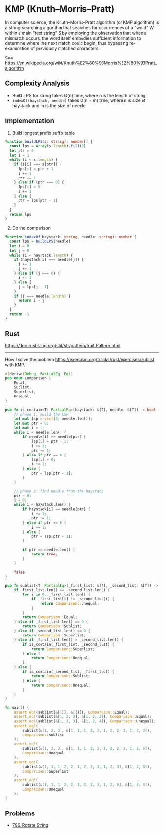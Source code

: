 # KMP (Knuth–Morris–Pratt)

In computer science, the Knuth–Morris–Pratt algorithm (or KMP algorithm) is a string-searching algorithm that searches for occurrences of a "word" W within a main "text string" S by employing the observation that when a mismatch occurs, the word itself embodies sufficient information to determine where the next match could begin, thus bypassing re-examination of previously matched characters.

See https://en.wikipedia.org/wiki/Knuth%E2%80%93Morris%E2%80%93Pratt_algorithm

## Complexity Analysis

- Build LPS for string takes O(n) time, where n is the length of string
- `indexOf(haystack, needle)` takes O(n + m) time, where n is size of haystack and m is the size of needle

## Implementation

1. Build longest prefix suffix table

```ts
function buildLPS(s: string): number[] {
  const lps = Array(s.length).fill(0)
  let ptr = 0
  let i = 1
  while (i < s.length) {
    if (s[i] === s[ptr]) {
      lps[i] = ptr + 1
      i += 1
      ptr += 1
    } else if (ptr === 0) {
      lps[i] = 0
      i += 1
    } else {
      ptr = lps[ptr - 1]
    }
  }
  return lps
}
```

2. Do the comparison

```ts
function indexOf(haystack: string, needle: string): number {
  const lps = buildLPS(needle)
  let i = 0
  let j = 0
  while (i < haystack.length) {
    if (haystack[i] === needle[j]) {
      i += 1
      j += 1
    } else if (j === 0) {
      i += 1
    } else {
      j = lps[j - 1]
    }
    if (j === needle.length) {
      return i - j
    }
  }
  return -1
}
```

## Rust

https://doc.rust-lang.org/std/str/pattern/trait.Pattern.html

---

How I solve the problem https://exercism.org/tracks/rust/exercises/sublist with KMP.

```rust
#[derive(Debug, PartialEq, Eq)]
pub enum Comparison {
    Equal,
    Sublist,
    Superlist,
    Unequal,
}

pub fn is_contain<T: PartialEq>(haystack: &[T], needle: &[T]) -> bool {
    // phase 1: build the LSP
    let mut lsp = vec![0; needle.len()];
    let mut ptr = 0;
    let mut i = 1;
    while i < needle.len() {
        if needle[i] == needle[ptr] {
            lsp[i] = ptr + 1;
            i += 1;
            ptr += 1;
        } else if ptr == 0 {
            lsp[i] = 0;
            i += 1;
        } else {
            ptr = lsp[ptr - 1];
        }
    }

    // phase 2: find needle from the haystack
    ptr = 0;
    i = 0;
    while i < haystack.len() {
        if haystack[i] == needle[ptr] {
            i += 1;
            ptr += 1;
        } else if ptr == 0 {
            i += 1;
        } else {
            ptr = lsp[ptr - 1];
        }

        if ptr == needle.len() {
            return true;
        }
    }

    false
}

pub fn sublist<T: PartialEq>(_first_list: &[T], _second_list: &[T]) -> Comparison {
    if _first_list.len() == _second_list.len() {
        for i in 0.._first_list.len() {
            if _first_list[i] != _second_list[i] {
                return Comparison::Unequal;
            }
        }
        return Comparison::Equal;
    } else if _first_list.len() == 0 {
        return Comparison::Sublist;
    } else if _second_list.len() == 0 {
        return Comparison::Superlist;
    } else if _first_list.len() > _second_list.len() {
        if is_contain(_first_list, _second_list) {
            return Comparison::Superlist;
        } else {
            return Comparison::Unequal;
        }
    } else {
        if is_contain(_second_list, _first_list) {
            return Comparison::Sublist;
        } else {
            return Comparison::Unequal;
        }
    }
}

fn main() {
    assert_eq!(sublist(&[()], &[()]), Comparison::Equal);
    assert_eq!(sublist(&[1, 2, 3], &[1, 2, 3]), Comparison::Equal);
    assert_eq!(sublist(&[1, 2, 3], &[1, 2, 4]), Comparison::Unequal);
    assert_eq!(
        sublist(&[1, 2, 3], &[1, 1, 1, 2, 2, 1, 2, 2, 3, 1, 2, 3]),
        Comparison::Sublist
    );
    assert_eq!(
        sublist(&[1, 2, 3], &[1, 1, 1, 2, 2, 1, 2, 2, 3, 1, 2, 5]),
        Comparison::Unequal
    );
    assert_eq!(
        sublist(&[1, 1, 1, 2, 2, 1, 2, 2, 3, 1, 2, 3], &[1, 2, 3]),
        Comparison::Superlist
    );
    assert_eq!(
        sublist(&[1, 1, 1, 2, 2, 1, 2, 2, 3, 1, 2, 5], &[1, 2, 3]),
        Comparison::Unequal
    );
}

```

## Problems

- [796. Rotate String](https://leetcode.com/problems/rotate-string/)
